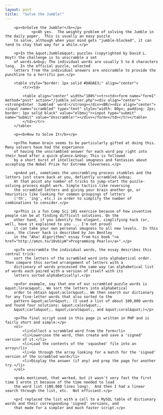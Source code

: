 ```yaml
---
layout: post
title:  "Solve the Jumble!"
---
```


		<p><b>Solve the Jumble!</b></p>
                <p>Ah yes.  The weighty problem of solving the Jumble in the daily paper.  This is usually an easy puzzle
		to solve, although when your mind gets "jumble-blocked", it can tend to stay that way for a while.</p>
		
		<p>In the &quot;Jumble&quot; puzzles (copyrighted by David L. Hoyt) the challenge is to unscramble a set
		of words.&nbsp; The individual words are usually 5 to 8 characters long.  In the official puzzle, selected
		letters from the individual answers are unscramble to provide the punchline to a horrific pun.</p>
		
		<table style="border: 1px solid #DADAE3;" align="center">
		    <tr><td>
		
		    <table align="center" width="100%"><tr><td><form name="form1" method="post" action="/jumble_solver.php"><div align="center"><strong>Enter 'Jumbled' word:</strong></div><BR/><div align="center"><input name="scrambled" type="text" style="width: 80px; padding: 2px; border: 1px solid black" value="elbmuj"><input type="submit" name="Submit" value="Unscramble!"></div></form></td></tr></table>		    
		    </td></tr>
		</table>
		
		<p><b>How to Solve It</b></p>
		
		<p>The human brain seems to be particularly gifted at doing this.  Many solvers have had the experience
		of having the unscrambled answer for each word pop right into their head after a quick glance.&nbsp; This is followed
		by a short burst of intellectual smugness and fantasies about accepting the Nobel Prize for Extreme Cleverness.</p>
		
		<p>And yet, sometimes the unscrambling process stumbles and the letters just stare back at you, defiantly scrambled.&nbsp;
		At that point any number of tricks to jump-start the puzzle-solving process might work. Simple tactics like reversing
		the scrambled letters and giving your brain another go, or heuristics like looking for common groupings of letters
		('th', 'ing', etc.) in order to simplify the number of combinations to consider.</p>
		
		<p>This is a fun Comp Sci 101 exercise because of how inventive people can be at finding difficult solutions. On the
		other hand, if you identify the elegant, simplifying hack (or, well, have it explained to you ... I'm not proud)
		it can take your own personal smugness to all new levels.  In this case, the clever hack is described by Jon Bentley
		in the "Aha! Algorithms" essay from his book "<a href="http://amzn.to/10vbiyW">Programming Pearls</a>".</p>
		
		<p>To unscramble the individual words, the essay describes this central trick:
		sort the letters of the scrambled word into alphabetical order. Then compare this sorted arrangement of letters with a
		dictionary of words processed the same way (an alphabetical list of words each paired with a version of itself with its
		letters sorted alphabetically).</p>
		
		<p>For example, say that one of our scrambled puzzle words is &quot;lorac&quot;. We sort the letters into alphabetical
		order to obtain &quot;aclor&quot;. We then search our dictionary for any five-letter words that also sorted to the
		pattern &quot;aclor&quot;. (I used a list of about 100,000 words and found four solutions: &quot;calor&quot;,
		&quot;carlo&quot;, &quot;carol&quot;, and &quot;coral&quot;)</p>
		
		<p>The final script used in this page is written in PHP and is fairly short and simple:</p>
		<ol>
		    <li>Collect a scrambled word from the form</li>
		    <li>Lowercase the word, then create and save a 'signed' version of it.</li>
		    <li>Load the contents of the 'squashed' file into an array</li>
		    <li>Go through the array looking for a match for the 'signed' version of the scrambled word</li>
		    <li>Display the answer (if any) and prep the page for another try.</li>
		</ol>
		
		<p>As mentioned, that worked, but it wasn't very fast the first time I wrote it because of the time needed to load
		the word list (100,000 lines long).  And then I had a linear search through the list, etc.  Not efficient.</p>
		
		<p>I replaced the list with a call to a MySQL table of dictionary words and their corresponding 'signed' versions, and
		that made for a simpler and much faster script.</p>
	
